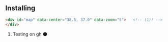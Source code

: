 ## Installing

```html
<div id="map" data-center="38.5, 37.0" data-zoom="5">   <!-- (1)! -->
</div>
```

1.  Testing on gh 🌑

